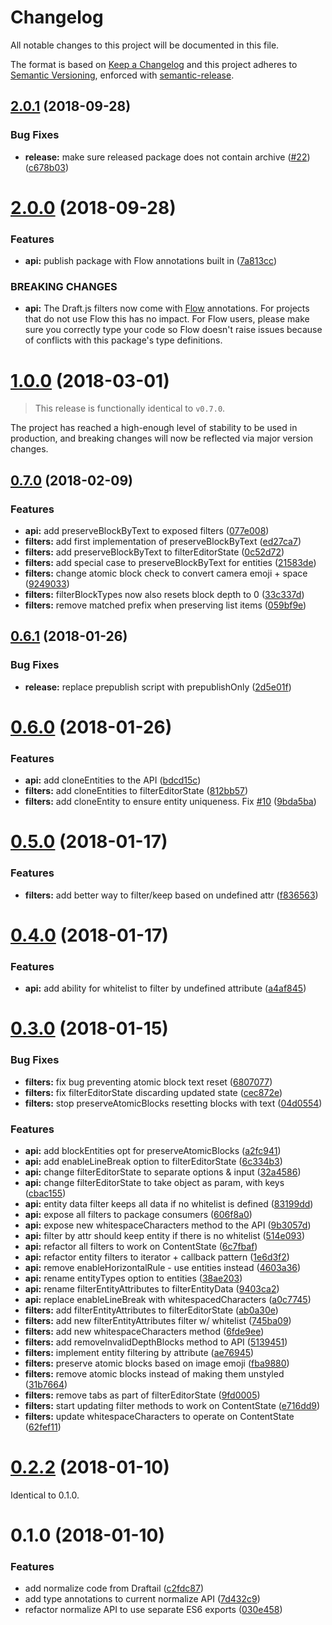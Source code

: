 # Changelog

All notable changes to this project will be documented in this file.

The format is based on [Keep a Changelog](https://keepachangelog.com/en/1.0.0/) and this project adheres to [Semantic Versioning](https://semver.org/spec/v2.0.0.html), enforced with [semantic-release](https://github.com/semantic-release/semantic-release).

## [2.0.1](https://github.com/thibaudcolas/draftjs-filters/compare/v2.0.0...v2.0.1) (2018-09-28)

### Bug Fixes

- **release:** make sure released package does not contain archive ([#22](https://github.com/thibaudcolas/draftjs-filters/issues/22)) ([c678b03](https://github.com/thibaudcolas/draftjs-filters/commit/c678b03))

# [2.0.0](https://github.com/thibaudcolas/draftjs-filters/compare/v1.0.0...v2.0.0) (2018-09-28)

### Features

- **api:** publish package with Flow annotations built in ([7a813cc](https://github.com/thibaudcolas/draftjs-filters/commit/7a813cc))

### BREAKING CHANGES

- **api:** The Draft.js filters now come with [Flow](https://flow.org/) annotations. For projects that do not use Flow this has no impact. For Flow users, please make sure you correctly type your code so Flow doesn't raise issues because of conflicts with this package's type definitions.

# [1.0.0](https://github.com/thibaudcolas/draftjs-filters/compare/v0.7.0...v1.0.0) (2018-03-01)

> This release is functionally identical to `v0.7.0`.

The project has reached a high-enough level of stability to be used in production, and breaking changes will now be reflected via major version changes.

## [0.7.0](https://github.com/thibaudcolas/draftjs-filters/compare/v0.6.1...v0.7.0) (2018-02-09)

### Features

- **api:** add preserveBlockByText to exposed filters ([077e008](https://github.com/thibaudcolas/draftjs-filters/commit/077e008))
- **filters:** add first implementation of preserveBlockByText ([ed27ca7](https://github.com/thibaudcolas/draftjs-filters/commit/ed27ca7))
- **filters:** add preserveBlockByText to filterEditorState ([0c52d72](https://github.com/thibaudcolas/draftjs-filters/commit/0c52d72))
- **filters:** add special case to preserveBlockByText for entities ([21583de](https://github.com/thibaudcolas/draftjs-filters/commit/21583de))
- **filters:** change atomic block check to convert camera emoji + space ([9249033](https://github.com/thibaudcolas/draftjs-filters/commit/9249033))
- **filters:** filterBlockTypes now also resets block depth to 0 ([33c337d](https://github.com/thibaudcolas/draftjs-filters/commit/33c337d))
- **filters:** remove matched prefix when preserving list items ([059bf9e](https://github.com/thibaudcolas/draftjs-filters/commit/059bf9e))

## [0.6.1](https://github.com/thibaudcolas/draftjs-filters/compare/v0.6.0...v0.6.1) (2018-01-26)

### Bug Fixes

- **release:** replace prepublish script with prepublishOnly ([2d5e01f](https://github.com/thibaudcolas/draftjs-filters/commit/2d5e01f))

# [0.6.0](https://github.com/thibaudcolas/draftjs-filters/compare/v0.5.0...v0.6.0) (2018-01-26)

### Features

- **api:** add cloneEntities to the API ([bdcd15c](https://github.com/thibaudcolas/draftjs-filters/commit/bdcd15c))
- **filters:** add cloneEntities to filterEditorState ([812bb57](https://github.com/thibaudcolas/draftjs-filters/commit/812bb57))
- **filters:** add cloneEntity to ensure entity uniqueness. Fix [#10](https://github.com/thibaudcolas/draftjs-filters/issues/10) ([9bda5ba](https://github.com/thibaudcolas/draftjs-filters/commit/9bda5ba))

# [0.5.0](https://github.com/thibaudcolas/draftjs-filters/compare/v0.4.0...v0.5.0) (2018-01-17)

### Features

- **filters:** add better way to filter/keep based on undefined attr ([f836563](https://github.com/thibaudcolas/draftjs-filters/commit/f836563))

# [0.4.0](https://github.com/thibaudcolas/draftjs-filters/compare/v0.3.0...v0.4.0) (2018-01-17)

### Features

- **api:** add ability for whitelist to filter by undefined attribute ([a4af845](https://github.com/thibaudcolas/draftjs-filters/commit/a4af845))

# [0.3.0](https://github.com/thibaudcolas/draftjs-filters/compare/v0.2.2...v0.3.0) (2018-01-15)

### Bug Fixes

- **filters:** fix bug preventing atomic block text reset ([6807077](https://github.com/thibaudcolas/draftjs-filters/commit/6807077))
- **filters:** fix filterEditorState discarding updated state ([cec872e](https://github.com/thibaudcolas/draftjs-filters/commit/cec872e))
- **filters:** stop preserveAtomicBlocks resetting blocks with text ([04d0554](https://github.com/thibaudcolas/draftjs-filters/commit/04d0554))

### Features

- **api:** add blockEntities opt for preserveAtomicBlocks ([a2fc941](https://github.com/thibaudcolas/draftjs-filters/commit/a2fc941))
- **api:** add enableLineBreak option to filterEditorState ([6c334b3](https://github.com/thibaudcolas/draftjs-filters/commit/6c334b3))
- **api:** change filterEditorState to separate options & input ([32a4586](https://github.com/thibaudcolas/draftjs-filters/commit/32a4586))
- **api:** change filterEditorState to take object as param, with keys ([cbac155](https://github.com/thibaudcolas/draftjs-filters/commit/cbac155))
- **api:** entity data filter keeps all data if no whitelist is defined ([83199dd](https://github.com/thibaudcolas/draftjs-filters/commit/83199dd))
- **api:** expose all filters to package consumers ([606f8a0](https://github.com/thibaudcolas/draftjs-filters/commit/606f8a0))
- **api:** expose new whitespaceCharacters method to the API ([9b3057d](https://github.com/thibaudcolas/draftjs-filters/commit/9b3057d))
- **api:** filter by attr should keep entity if there is no whitelist ([514e093](https://github.com/thibaudcolas/draftjs-filters/commit/514e093))
- **api:** refactor all filters to work on ContentState ([6c7fbaf](https://github.com/thibaudcolas/draftjs-filters/commit/6c7fbaf))
- **api:** refactor entity filters to iterator + callback pattern ([1e6d3f2](https://github.com/thibaudcolas/draftjs-filters/commit/1e6d3f2))
- **api:** remove enableHorizontalRule - use entities instead ([4603a36](https://github.com/thibaudcolas/draftjs-filters/commit/4603a36))
- **api:** rename entityTypes option to entities ([38ae203](https://github.com/thibaudcolas/draftjs-filters/commit/38ae203))
- **api:** rename filterEntityAttributes to filterEntityData ([9403ca2](https://github.com/thibaudcolas/draftjs-filters/commit/9403ca2))
- **api:** replace enableLineBreak with whitespacedCharacters ([a0c7745](https://github.com/thibaudcolas/draftjs-filters/commit/a0c7745))
- **filters:** add filterEntityAttributes to filterEditorState ([ab0a30e](https://github.com/thibaudcolas/draftjs-filters/commit/ab0a30e))
- **filters:** add new filterEntityAttributes filter w/ whitelist ([745ba09](https://github.com/thibaudcolas/draftjs-filters/commit/745ba09))
- **filters:** add new whitespaceCharacters method ([6fde9ee](https://github.com/thibaudcolas/draftjs-filters/commit/6fde9ee))
- **filters:** add removeInvalidDepthBlocks method to API ([5139451](https://github.com/thibaudcolas/draftjs-filters/commit/5139451))
- **filters:** implement entity filtering by attribute ([ae76945](https://github.com/thibaudcolas/draftjs-filters/commit/ae76945))
- **filters:** preserve atomic blocks based on image emoji ([fba9880](https://github.com/thibaudcolas/draftjs-filters/commit/fba9880))
- **filters:** remove atomic blocks instead of making them unstyled ([31b7664](https://github.com/thibaudcolas/draftjs-filters/commit/31b7664))
- **filters:** remove tabs as part of filterEditorState ([9fd0005](https://github.com/thibaudcolas/draftjs-filters/commit/9fd0005))
- **filters:** start updating filter methods to work on ContentState ([e716dd9](https://github.com/thibaudcolas/draftjs-filters/commit/e716dd9))
- **filters:** update whitespaceCharacters to operate on ContentState ([62fef11](https://github.com/thibaudcolas/draftjs-filters/commit/62fef11))

# [0.2.2](https://github.com/thibaudcolas/draftjs-filters/compare/v0.1.0...v0.2.2) (2018-01-10)

Identical to 0.1.0.

# 0.1.0 (2018-01-10)

### Features

- add normalize code from Draftail ([c2fdc87](https://github.com/thibaudcolas/draftjs-filters/commit/c2fdc87))
- add type annotations to current normalize API ([7d432c9](https://github.com/thibaudcolas/draftjs-filters/commit/7d432c9))
- refactor normalize API to use separate ES6 exports ([030e458](https://github.com/thibaudcolas/draftjs-filters/commit/030e458))
